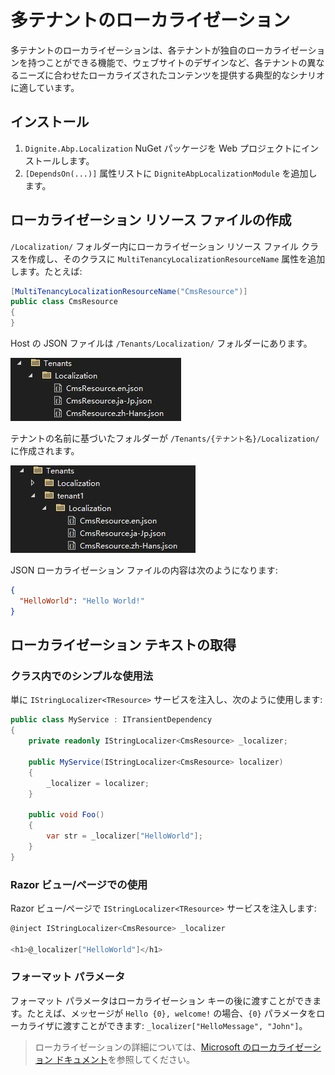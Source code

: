 # 多テナントのローカライゼーション

多テナントのローカライゼーションは、各テナントが独自のローカライゼーションを持つことができる機能で、ウェブサイトのデザインなど、各テナントの異なるニーズに合わせたローカライズされたコンテンツを提供する典型的なシナリオに適しています。

## インストール

1. `Dignite.Abp.Localization` NuGet パッケージを Web プロジェクトにインストールします。
2. `[DependsOn(...)]` 属性リストに `DigniteAbpLocalizationModule` を追加します。

## ローカライゼーション リソース ファイルの作成

`/Localization/` フォルダー内にローカライゼーション リソース ファイル クラスを作成し、そのクラスに `MultiTenancyLocalizationResourceName` 属性を追加します。たとえば:

```csharp
[MultiTenancyLocalizationResourceName("CmsResource")]
public class CmsResource
{
}
```

Host の JSON ファイルは `/Tenants/Localization/` フォルダーにあります。

![localization-resource-json-files](images/localization-resource-json-files.jpg)

テナントの名前に基づいたフォルダーが `/Tenants/{テナント名}/Localization/` に作成されます。

![tenant-localization-resource-json-files](images/tenant-localization-resource-json-files.jpg)

JSON ローカライゼーション ファイルの内容は次のようになります:

```json
{
  "HelloWorld": "Hello World!"
}
```

## ローカライゼーション テキストの取得

### クラス内でのシンプルな使用法

単に `IStringLocalizer<TResource>` サービスを注入し、次のように使用します:

```csharp
public class MyService : ITransientDependency
{
    private readonly IStringLocalizer<CmsResource> _localizer;

    public MyService(IStringLocalizer<CmsResource> localizer)
    {
        _localizer = localizer;
    }

    public void Foo()
    {
        var str = _localizer["HelloWorld"];
    }
}
```

### Razor ビュー/ページでの使用

Razor ビュー/ページで `IStringLocalizer<TResource>` サービスを注入します:

```csharp
@inject IStringLocalizer<CmsResource> _localizer

<h1>@_localizer["HelloWorld"]</h1>
```

### フォーマット パラメータ

フォーマット パラメータはローカライゼーション キーの後に渡すことができます。たとえば、メッセージが `Hello {0}, welcome!` の場合、`{0}` パラメータをローカライザに渡すことができます: `_localizer["HelloMessage", "John"]`。

> ローカライゼーションの詳細については、[Microsoft のローカライゼーション ドキュメント](https://docs.microsoft.com/en-us/aspnet/core/fundamentals/localization)を参照してください。
